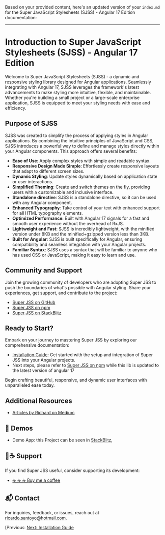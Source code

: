 Based on your provided content, here's an updated version of your `index.md` for the Super JavaScript Stylesheets (SJSS) - Angular 17 Edition documentation:

---

# Introduction to Super JavaScript Stylesheets (SJSS) - Angular 17 Edition

Welcome to Super JavaScript Stylesheets (SJSS) - a dynamic and responsive styling library designed for Angular applications. Seamlessly integrating with Angular 17, SJSS leverages the framework's latest advancements to make styling more intuitive, flexible, and maintainable. Whether you're building a small project or a large-scale enterprise application, SJSS is equipped to meet your styling needs with ease and efficiency.

## Purpose of SJSS

SJSS was created to simplify the process of applying styles in Angular applications. By combining the intuitive principles of JavaScript and CSS, SJSS introduces a powerful way to define and manage styles directly within your Angular components. This approach offers several benefits:

- **Ease of Use**: Apply complex styles with simple and readable syntax.
- **Responsive Design Made Simple**: Effortlessly create responsive layouts that adapt to different screen sizes.
- **Dynamic Styling**: Update styles dynamically based on application state or user interactions.
- **Simplified Theming**: Create and switch themes on the fly, providing users with a customizable and inclusive interface.
- **Standalone directive**: SJSS is a standalone directive, so it can be used with any Angular component.
- **Enhanced Typography**: Take control of your text with enhanced support for all HTML typography elements.
- **Optimized Performance**: Built with Angular 17 signals for a fast and smooth user experience without the overhead of RxJS.
- **Lightweight and Fast**: SJSS is incredibly lightweight, with the minified version under 8KB and the minified+gzipped version less than 3KB.
- **Built for Angular**: SJSS is built specifically for Angular, ensuring compatibility and seamless integration with your Angular projects.
- **Familiar Syntax**: SJSS uses a syntax that will be familiar to anyone who has used CSS or JavaScript, making it easy to learn and use.

## Community and Support

Join the growing community of developers who are adopting Super JSS to push the boundaries of what's possible with Angular styling. Share your experiences, get support, and contribute to the project:

- [Super JSS on GitHub](https://github.com/rsantoyo-dev/super-jss-workspace)
- [Super JSS on npm](https://www.npmjs.com/package/super-jss)
- [Super JSS on StackBlitz](https://stackblitz.com/edit/super-js?file=src%2Fmain.ts)


## Ready to Start?

Embark on your journey to mastering Super JSS by exploring our comprehensive documentation:

- [Installation Guide](installation.md): Get started with the setup and integration of Super JSS into your Angular projects.
- Next steps, please refer to [Super JSS on npm](https://www.npmjs.com/package/super-jss) while this lib is updated to the latest version of angular 17

Begin crafting beautiful, responsive, and dynamic user interfaces with unparalleled ease today.

## Additional Resources

- [Articles by Richard on Medium](https://medium.com/@viejorichard)

## 🎨 Demos

- Demo App: this Project can be seen in [StackBlitz](https://stackblitz.com/edit/super-js?file=src%2Fmain.ts),

## 💖☕ Support

If you find Super JSS useful, consider supporting its development:

- [☕ ☕ ☕ Buy me a coffee](https://buymeacoffee.com/superjss)


## 📬 Contact

For inquiries, feedback, or issues, reach out at [ricardo.santoyo@hotmail.com](mailto:ricardo.santoyo@hotmail.com).

[Previous: [Next: Installation Guide](installation.md)
